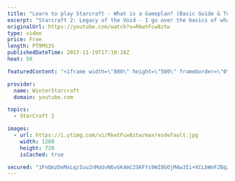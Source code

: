 ```yaml
---
title: "Learn to play Starcraft - What is a Gameplan? (Basic Guide & Tutorial)"
excerpt: "Starcraft 2: Legacy of the Void - I go over the basics of what a gameplan in starcraft 2 is and how to put one together.  Note this is not a guide on WHAT gameplan you should be using as each race!"
originalUrl: https://youtube.com/watch?v=RkwtFcw8ztw
type: video
price: Free
length: PT9M53S
publishedDateTime: 2017-11-19T17:10:18Z
heat: 50

featuredContent: "<iframe width=\"800\" height=\"500\" frameborder=\"0\" src=\"https://www.youtube.com/embed/RkwtFcw8ztw\" allow=\"accelerometer; autoplay; encrypted-media; gyroscope; picture-in-picture\" allowfullscreen></iframe>"

provider:
  name: WinterStarcraft
  domain: youtube.com

topics:
  - StarCraft 2

images:
  - url: https://i.ytimg.com/vi/RkwtFcw8ztw/maxresdefault.jpg
    width: 1280
    height: 720
    isCached: true

secured: "1FnQmzDeMxLqzIuu2nMoUvN6vGK4mC2SKFYs9WI0GOjM4w3Ii+XCLbWnF2BqZtUgUF/IUC5IfsNuNe1VQ3XUg8yXgW9rEgxJGAIzLWRq1EqgApmJHl2G0/Etp+u6oYEOsCgxN8P3KRXsY5fCrT8rL5SuwrLobBMYCMSaruIUwqD8bSbfBJoBiB4TcNBxXq9XzxUqjd5P769CFsQxhwloKXKwXZSvrGHlpaXD34caTVIUFmGhtxf086M4+CzO64CVI8YZfcEPI98Gx3lzHKLlqYoWmCOS7+j1ZsNqSjwsCvu9murRxILC6BVPjLZ+dhS+nBjwqjjGJorrGjqd5DX0rBLKcJ/4Ep43+U/YRhi5ioGNBJOTNmM3EMCe2UDGolvHSZ/AiiaXvmRASL/hF/aBNxyqmC1Lo3b9G6tv80myIRo=;1BzNk1YpVHcTagbVCv3Lgg=="
---
```


